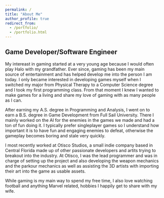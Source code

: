 ```yaml
---
permalink: /
title: "About Me"
author_profile: true
redirect_from: 
  - /portfolio/
  - /portfolio.html
---
```


Game Developer/Software Engineer
--------------------------------

My intereast in gaming started at a very young age because I would often play Halo with my grandfather. Ever since, gaming has been my main source of entertainment and has helped develop me into the person I am today. I only became interested in developing games myself when I switched my major from Physical Therapy to a Computer Science degree and I took my first programming class. From that moment I knew I wanted to make games for a living and share my love of gaming with as many people as I can.

After earning my A.S. degree in Programming and Analysis, I went on to earn a B.S. degree in Game Development from Full Sail University. There I mainly worked on the AI for the enemies in the games we made and had a ton of fun doing it. I typically prefer singleplayer games so I understand how important it is to have fun and engaging enemies to defeat, otherwise the gameplay becomes boring and stale very quickly.

I most recently worked at Otisco Studios, a small indie company based in Central Florida made up of other passionate developers and artits trying to breakout into the industry. At Otisco, I was the lead programmer and was in charge of setting up the project and also developing the weapon mechanics and the parkour mechanics as well as assisting the 3D artists with importing their art into the game as usable assets.

While gaming is my main way to spend my free time, I also love watching football and anything Marvel related, hobbies I happily get to share with my wife.
